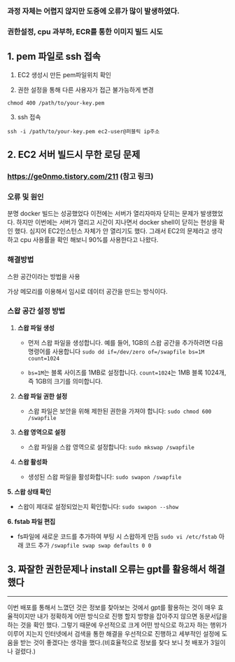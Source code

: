 ### 과정 자체는 어렵지 않지만 도중에 오류가 많이 발생하였다. 
### 권한설정, cpu 과부하, ECR를 통한 이미지 빌드 시도

## 1. pem 파일로 ssh 접속

1. EC2 생성시 만든 pem파일위치 확인

2. 권한 설정을 통해 다른 사용자가 접근 불가능하게 변경
```
chmod 400 /path/to/your-key.pem
```

3. ssh 접속
```
ssh -i /path/to/your-key.pem ec2-user@퍼블릭 ip주소
```

## 2. EC2 서버 빌드시 무한 로딩 문제
### https://ge0nmo.tistory.com/211 (참고 링크)
### 오류 및 원인
분명 docker 빌드는 성공했었다 이전에는 서버가 열리자마자 닫히는 문제가 발생했었다. 하지만 이번에는 서버가 열리고 시간이 지나면서 docker shell이 닫히는 현상을 확인 했다. 심지어 EC2인스턴스 자체가 안 열리기도 했다. 그래서 EC2의 문제라고 생각하고 cpu 사용률을 확인 해보니 90%를 사용한다고 나왔다.

### 해결방법
스완 공간이라는 방법을 사용

가상 메모리를 이용해서 임시로 데이터 공간을 만드는 방식이다.

### 스왑 공간 설정 방법

1. **스왑 파일 생성**
    - 먼저 스왑 파일을 생성합니다. 예를 들어, 1GB의 스왑 공간을 추가하려면 다음 명령어를 사용합니다
     ```sudo dd if=/dev/zero of=/swapfile bs=1M count=1024```
     
    - `bs=1M`는 블록 사이즈를 1MB로 설정합니다. `count=1024`는 1MB 블록 1024개, 즉 1GB의 크기를 의미합니다.

2. **스왑 파일 권한 설정**
    - 스왑 파일은 보안을 위해 제한된 권한을 가져야 합니다:
        `sudo chmod 600 /swapfile`
        
3. **스왑 영역으로 설정**
    - 스왑 파일을 스왑 영역으로 설정합니다:
        `sudo mkswap /swapfile`
    
4. **스왑 활성화**
    - 생성된 스왑 파일을 활성화합니다:
        `sudo swapon /swapfile`
        
**5. 스왑 상태 확인**
- 스왑이 제대로 설정되었는지 확인합니다:
    `sudo swapon --show`
    
**6. fstab 파일 편집**
- fs파일에 새로운 코드를 추가하여 부팅 시 스왑하게 만듬
	```sudo vi /etc/fstab```
	아래 코드 추가
	```/swapfile swap swap defaults 0 0```
	
## 3. 짜잘한 권한문제나 install 오류는 gpt를 활용해서 해결했다

***
이번 배포를 통해서 느꼈던 것은 정보를 찾아보는 것에서 gpt를 활용하는 것이 매우 효율적이지만 내가 정확하게 어떤 방식으로 진행 할지 방향을 잡아주지 않으면 동문서답을 하는 것을 확인 했다. 그렇기 때문에 우선적으로 크게 어떤 방식으로 하고자 하는 행위가 이루어 지는지 인터넷에서 검색을 통한 해결을 우선적으로 진행하고 세부적인 설정에 도움을 받는 것이 좋겠다는 생각을 했다.(비효율적으로 정보를 찾다 보니 첫 배포가 3일이나 걸렸다.)
